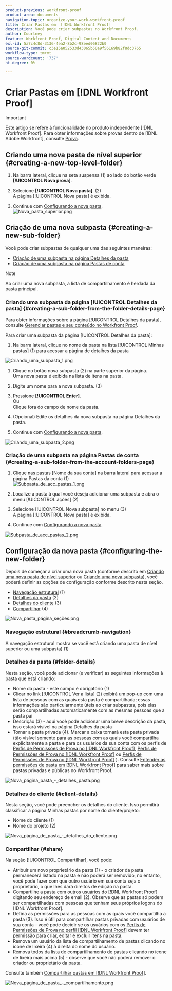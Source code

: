 ```yaml
---
product-previous: workfront-proof
product-area: documents
navigation-topic: organize-your-work-workfront-proof
title: Criar Pastas em  [!DNL Workfront Proof]
description: Você pode criar subpastas no Workfront Proof.
author: Courtney
feature: Workfront Proof, Digital Content and Documents
exl-id: 5a7c4c8d-3136-4ea2-8b2c-98eed06822b0
source-git-commit: c3e15a052533d43065b50a9f56169b82f8dc3765
workflow-type: tm+mt
source-wordcount: '737'
ht-degree: 0%

---
```


# Criar Pastas em [!DNL Workfront Proof]

>[!IMPORTANT]
>
>Este artigo se refere à funcionalidade no produto independente [!DNL Workfront Proof]. Para obter informações sobre provas dentro de [!DNL Adobe Workfront], consulte [Prova](../../../review-and-approve-work/proofing/proofing.md).

## Criando uma nova pasta de nível superior {#creating-a-new-top-level-folder}

1. Na barra lateral, clique na seta suspensa (1) ao lado do botão verde **[!UICONTROL Nova prova]**.
1. Selecione **[!UICONTROL Nova pasta]**. (2)\
   A página [!UICONTROL Nova pasta] é exibida.

1. Continue com [Configurando a nova pasta](#configuring-the-new-folder).\
   ![Nova_pasta_superior.png](assets/new-top-folder.png)

## Criação de uma nova subpasta {#creating-a-new-sub-folder}

Você pode criar subpastas de qualquer uma das seguintes maneiras:

* [Criação de uma subpasta na página Detalhes da pasta](#creating-a-sub-folder-from-the-folder-details-page)
* [Criação de uma subpasta na página Pastas de conta](#creating-a-sub-folder-from-the-account-folders-page)

>[!NOTE]
>
>Ao criar uma nova subpasta, a lista de compartilhamento é herdada da pasta principal.

### Criando uma subpasta da página [!UICONTROL Detalhes da pasta] {#creating-a-sub-folder-from-the-folder-details-page}

Para obter informações sobre a página [!UICONTROL Detalhes da pasta], consulte [Gerenciar pastas e seu conteúdo no Workfront Proof](../../../workfront-proof/wp-work-proofsfiles/organize-your-work/manage-folders-and-contents.md).

Para criar uma subpasta da página [!UICONTROL Detalhes da pasta]:

1. Na barra lateral, clique no nome da pasta na lista [!UICONTROL Minhas pastas] (1) para acessar a página de detalhes da pasta

![Criando_uma_subpasta_1.png](assets/creating-a-subfolder-1.png)

1. Clique no botão nova subpasta (2) na parte superior da página.\
   Uma nova pasta é exibida na lista de itens na pasta.
1. Digite um nome para a nova subpasta. (3)
1. Pressione **[!UICONTROL Enter]**.\
   Ou\
   Clique fora do campo de nome da pasta.

1. (Opcional) Edite os detalhes da nova subpasta na página Detalhes da pasta.
1. Continue com [Configurando a nova pasta](#configuring-the-new-folder).

![Criando_uma_subpasta_2.png](assets/creating-a-subfolder-2-350x164.png)

### Criação de uma subpasta na página Pastas de conta {#creating-a-sub-folder-from-the-account-folders-page}

1. Clique nas pastas [Nome da sua conta] na barra lateral para acessar a página Pastas da conta (1)\
   ![Subpasta_de_acc_pastas_1.png](assets/subfolder-from-acc-folders-1.png)

1. Localize a pasta à qual você deseja adicionar uma subpasta e abra o menu [!UICONTROL ações] (2)
1. Selecione [!UICONTROL Nova subpasta] no menu (3)\
   A página [!UICONTROL Nova pasta] é exibida.
1. Continue com [Configurando a nova pasta](#configuring-the-new-folder).

![Subpasta_de_acc_pastas_2.png](assets/subfolder-from-acc-folders-2-350x177.png)

## Configuração da nova pasta {#configuring-the-new-folder}

Depois de começar a criar uma nova pasta (conforme descrito em [Criando uma nova pasta de nível superior](#creating-a-new-top-level-folder) ou [Criando uma nova subpasta](#creating-a-new-sub-folder)), você poderá definir as opções de configuração conforme descrito nesta seção.

* [Navegação estrutural](#breadcrumb-navigation) (1)
* [Detalhes da pasta](#folder-details) (2)
* [Detalhes do cliente](#client-details) (3)
* [Compartilhar](#share) (4)

![Nova_pasta_página_seções.png](assets/new-folder-page-sections-350x389.png)

### Navegação estrutural {#breadcrumb-navigation}

A navegação estrutural mostra se você está criando uma pasta de nível superior ou uma subpasta) (1)

### Detalhes da pasta {#folder-details}

Nesta seção, você pode adicionar (e verificar) as seguintes informações à pasta que está criando:

* Nome da pasta - este campo é obrigatório (1)
* Clicar no link [!UICONTROL Ver a lista] (2) exibirá um pop-up com uma lista de pessoas com as quais esta pasta é compartilhada; essas informações são particularmente úteis ao criar subpastas, pois elas serão compartilhadas automaticamente com as mesmas pessoas que a pasta pai
* Descrição (3) - aqui você pode adicionar uma breve descrição da pasta, isso estará visível na página Detalhes da pasta
* Tornar a pasta privada (4). Marcar a caixa tornará esta pasta privada (tão visível somente para as pessoas com as quais você compartilha explicitamente a pasta e para os usuários da sua conta com os perfis de [Perfis de Permissões de Prova no [!DNL Workfront Proof]](../../../workfront-proof/wp-acct-admin/account-settings/proof-perm-profiles-in-wp.md), [Perfis de Permissões de Prova no [!DNL Workfront Proof]](../../../workfront-proof/wp-acct-admin/account-settings/proof-perm-profiles-in-wp.md) ou [Perfis de Permissões de Prova no [!DNL Workfront Proof]](../../../workfront-proof/wp-acct-admin/account-settings/proof-perm-profiles-in-wp.md) ). Consulte [Entender as permissões de pasta em [!DNL Workfront Proof]](../../../workfront-proof/wp-work-proofsfiles/organize-your-work/folder-permissions.md) para saber mais sobre pastas privadas e públicas no Workfront Proof.

![Nova_página_pasta_-_detalhes_pasta.png](assets/new-folder-page---folder-details-350x133.png)

### Detalhes do cliente {#client-details}

Nesta seção, você pode preencher os detalhes do cliente. Isso permitirá classificar a página Minhas pastas por nome do cliente/projeto:

* Nome do cliente (1)
* Nome do projeto (2)

![Nova_página_de_pasta_-_detalhes_do_cliente.png](assets/new-folder-page---client-details-350x74.png)

### Compartilhar {#share}

Na seção [!UICONTROL Compartilhar], você pode:

* Atribuir um novo proprietário da pasta (1) - o criador da pasta permanecerá listado na pasta e não poderá ser removido, no entanto, você pode fazer com que outro usuário em sua conta seja o proprietário, o que lhes dará direitos de edição na pasta.
* Compartilhe a pasta com outros usuários do [!DNL Workfront Proof] digitando seu endereço de email (2). Observe que as pastas só podem ser compartilhadas com pessoas que tenham seus próprios logons do [!DNL Workfront Proof].
* Defina as permissões para as pessoas com as quais você compartilha a pasta (3). Isso é útil para compartilhar pastas privadas com usuários de sua conta - você pode decidir se os usuários com os [Perfis de Permissões de Prova no perfil [!DNL Workfront Proof]](../../../workfront-proof/wp-acct-admin/account-settings/proof-perm-profiles-in-wp.md) devem ter permissão para criar, editar e excluir itens na pasta.
* Remova um usuário da lista de compartilhamento de pastas clicando no ícone de lixeira (4) à direita do nome do usuário.
* Remova todos da lista de compartilhamento de pastas clicando no ícone de lixeira mais acima (5) - observe que você não poderá remover o criador ou proprietário da pasta.

Consulte também [Compartilhar pastas em [!DNL Workfront Proof]](../../../workfront-proof/wp-work-proofsfiles/organize-your-work/share-folders.md).

![Nova_página_de_pasta_-_compartilhamento.png](assets/new-folder-page---share-350x138.png)
